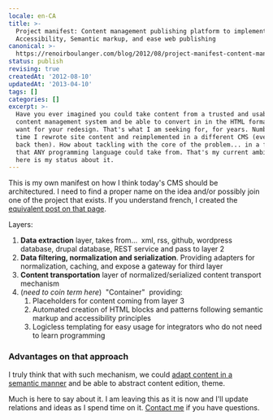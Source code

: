 ```yaml
---
locale: en-CA
title: >-
  Project manifest: Content management publishing platform to implement
  Accessibility, Semantic markup, and ease web publishing
canonical: >-
  https://renoirboulanger.com/blog/2012/08/project-manifest-content-management-publishing-platform-to-implement-accessibility-semantic-markup-and-ease-web-publishing/
status: publish
revising: true
createdAt: '2012-08-10'
updatedAt: '2013-04-10'
tags: []
categories: []
excerpt: >-
  Have you ever imagined you could take content from a trusted and usable
  content management system and be able to convert in in the HTML format you
  want for your redesign. That's what I am seeking for, for years. Numbers of
  time I rewrote site content and reimplemented in a different CMS (even my own,
  back then). How about tackling with the core of the problem... in a fashion
  that ANY programming language could take from. That's my current ambition,
  here is my status about it.
---
```


This is my own manifest on how I think today's CMS should be architectured. I need to find a proper name on the idea and/or possibly join one of the project that exists. If you understand french, I created the <a href="/blog/2012/08/nouveau-projet-refonte-de-mon-site-en-conservant-wordpress-comme-back-office-mais-symfony2doctrine2twig-pour-generer-les-vues">equivalent post on that page</a>.

Layers:
<ol>
	<li><strong>Data extraction</strong> layer, takes from...  xml, rss, github, wordpress database, drupal database, REST service and pass to layer 2</li>
	<li><strong>Data filtering, normalization and serialization</strong>. Providing adapters for normalization, caching, and expose a gateway for third layer</li>
	<li><strong>Content transportation</strong> layer of normalized/serialized content transport mechanism</li>
	<li>(<em>need to coin term here</em>)  "Container"  providing:
<ol>
	<li>Placeholders for content coming from layer 3</li>
	<li>Automated creation of HTML blocks and patterns following semantic markup and accessibility principles</li>
	<li>Logicless templating for easy usage for integrators who do not need to learn programming</li>
</ol>
</li>
</ol>
<h3>Advantages on that approach</h3>
I truly think that with such mechanism, we could <a href="/blog/2012/06/trying-to-find-templating-engine-library-of-markup-generating-schema-orgrdfa-content">adapt content in a semantic manner</a> and be able to abstract content edition, theme.

Much is here to say about it. I am leaving this as it is now and I'll update relations and ideas as I spend time on it. <a href="http://forrst.me/renoirb">Contact me</a> if you have questions.
